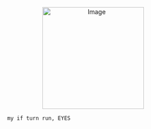 <p align="center">
<img src="https://files.catbox.moe/6gv9xh.png" alt="Image" width="230" height="230">

            my if turn run, EYES